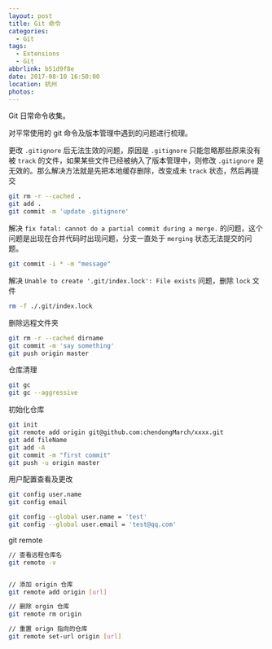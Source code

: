 ```yaml
---
layout: post
title: Git 命令
categories:
  - Git
tags:
  - Extensions
  - Git
abbrlink: b51d9f8e
date: 2017-08-10 16:50:00
location: 杭州
photos: 
---
```


Git 日常命令收集。

对平常使用的 git 命令及版本管理中遇到的问题进行梳理。

<!--more-->


更改 `.gitignore` 后无法生效的问题，原因是 `.gitignore` 只能忽略那些原来没有被 `track` 的文件，如果某些文件已经被纳入了版本管理中，则修改 `.gitignore` 是无效的。那么解决方法就是先把本地缓存删除，改变成未 `track` 状态，然后再提交

```bash
git rm -r --cached .
git add .
git commit -m 'update .gitignore'
```

解决 `fix fatal: cannot do a partial commit during a merge.` 的问题，这个问题是出现在合并代码时出现问题，分支一直处于 `merging` 状态无法提交的问题。

```bash
git commit -i * -m "message"
```

解决 `Unable to create '.git/index.lock': File exists` 问题，删除 `lock` 文件

```bash
rm -f ./.git/index.lock
```

删除远程文件夹

```bash
git rm -r --cached dirname
git commit -m 'say something'
git push origin master
```

仓库清理

```bash
git gc
git gc --aggressive
```

初始化仓库

```bash
git init
git remote add origin git@github.com:chendongMarch/xxxx.git
git add fileName
git add -A
git commit -m "first commit"
git push -u origin master
```

用户配置查看及更改

```bash
git config user.name
git config email

git config --global user.name = 'test'
git config --global user.email = 'test@qq.com'
```

git remote

```bash
// 查看远程仓库名
git remote -v


// 添加 origin 仓库
git remote add origin [url]

// 删除 orgin 仓库
git remote rm origin

// 重置 orign 指向的仓库
git remote set-url origin [url]
```